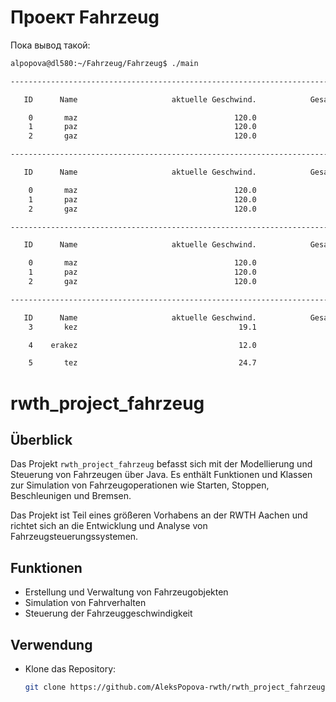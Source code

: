 # Проект Fahrzeug

Пока вывод такой:

```bash
alpopova@dl580:~/Fahrzeug/Fahrzeug$ ./main 

-------------------------------------------------------------------------------------------------------------------

   ID      Name                     aktuelle Geschwind.            GesamtStrecke (km)           akt. Tankinhalt (l)

    0       maz                                   120.0                         360.0                           9.5
    1       paz                                   120.0                         360.0                           2.3
    2       gaz                                   120.0                         306.0                           0.0

-------------------------------------------------------------------------------------------------------------------

   ID      Name                     aktuelle Geschwind.            GesamtStrecke (km)           akt. Tankinhalt (l)

    0       maz                                   120.0                         360.0                           9.5
    1       paz                                   120.0                         360.0                           2.3
    2       gaz                                   120.0                         306.0                           0.0

-------------------------------------------------------------------------------------------------------------------

   ID      Name                     aktuelle Geschwind.            GesamtStrecke (km)           akt. Tankinhalt (l)

    0       maz                                   120.0                         550.0                           0.0
    1       paz                                   120.0                         394.0                           0.0
    2       gaz                                   120.0                         306.0                           0.0

-------------------------------------------------------------------------------------------------------------------

   ID      Name                     aktuelle Geschwind.            GesamtStrecke (km)
    3       kez                                    19.1                         161.5

    4    erakez                                    12.0                          73.6

    5       tez                                    24.7                         309.2

```

# rwth_project_fahrzeug

## Überblick

Das Projekt `rwth_project_fahrzeug` befasst sich mit der Modellierung und Steuerung von Fahrzeugen über Java. Es enthält Funktionen und Klassen zur Simulation von Fahrzeugoperationen wie Starten, Stoppen, Beschleunigen und Bremsen.

Das Projekt ist Teil eines größeren Vorhabens an der RWTH Aachen und richtet sich an die Entwicklung und Analyse von Fahrzeugsteuerungssystemen.

## Funktionen

- Erstellung und Verwaltung von Fahrzeugobjekten
- Simulation von Fahrverhalten
- Steuerung der Fahrzeuggeschwindigkeit

## Verwendung

- Klone das Repository:
  ```bash
  git clone https://github.com/AleksPopova-rwth/rwth_project_fahrzeug.git
  ```
